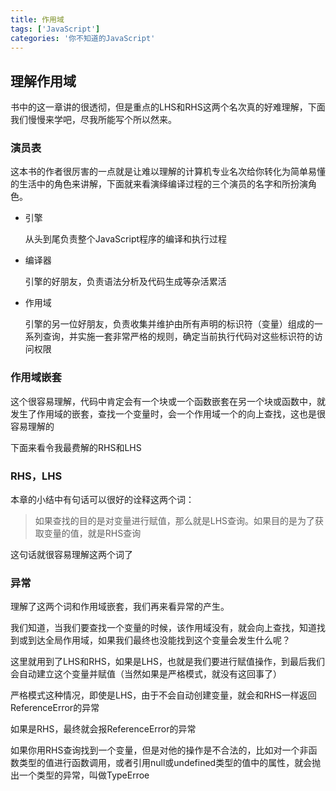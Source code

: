 ```yaml
---
title: 作用域
tags: ['JavaScript']
categories: '你不知道的JavaScript'
---
```


## 理解作用域

书中的这一章讲的很透彻，但是重点的LHS和RHS这两个名次真的好难理解，下面我们慢慢来学吧，尽我所能写个所以然来。

### 演员表

这本书的作者很厉害的一点就是让难以理解的计算机专业名次给你转化为简单易懂的生活中的角色来讲解，下面就来看演绎编译过程的三个演员的名字和所扮演角色。

- 引擎

    从头到尾负责整个JavaScript程序的编译和执行过程
- 编译器

    引擎的好朋友，负责语法分析及代码生成等杂活累活
- 作用域

    引擎的另一位好朋友，负责收集并维护由所有声明的标识符（变量）组成的一系列查询，并实施一套非常严格的规则，确定当前执行代码对这些标识符的访问权限

### 作用域嵌套

这个很容易理解，代码中肯定会有一个块或一个函数嵌套在另一个块或函数中，就发生了作用域的嵌套，查找一个变量时，会一个作用域一个的向上查找，这也是很容易理解的

下面来看令我最费解的RHS和LHS

### RHS，LHS

本章的小结中有句话可以很好的诠释这两个词：

> 如果查找的目的是对变量进行赋值，那么就是LHS查询。如果目的是为了获取变量的值，就是RHS查询

这句话就很容易理解这两个词了

### 异常

理解了这两个词和作用域嵌套，我们再来看异常的产生。

我们知道，当我们要查找一个变量的时候，该作用域没有，就会向上查找，知道找到或到达全局作用域，如果我们最终也没能找到这个变量会发生什么呢？

这里就用到了LHS和RHS，如果是LHS，也就是我们要进行赋值操作，到最后我们会自动建立这个变量并赋值（当然如果是严格模式，就没有这回事了）

严格模式这种情况，即使是LHS，由于不会自动创建变量，就会和RHS一样返回ReferenceError的异常

如果是RHS，最终就会报ReferenceError的异常

如果你用RHS查询找到一个变量，但是对他的操作是不合法的，比如对一个非函数类型的值进行函数调用，或者引用null或undefined类型的值中的属性，就会抛出一个类型的异常，叫做TypeErroe

